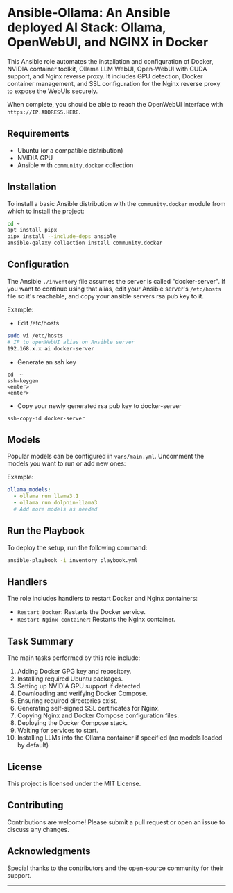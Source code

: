 # Ansible-Ollama: An Ansible deployed AI Stack: Ollama, OpenWebUI, and NGINX in Docker

This Ansible role automates the installation and configuration of Docker, NVIDIA container toolkit, Ollama LLM WebUI, Open-WebUI with CUDA support, and Nginx reverse proxy. It includes GPU detection, Docker container management, and SSL configuration for the Nginx reverse proxy to expose the WebUIs securely.

When complete, you should be able to reach the OpenWebUI interface with `https://IP.ADDRESS.HERE`.

## Requirements

- Ubuntu (or a compatible distribution)
- NVIDIA GPU
- Ansible with `community.docker` collection

## Installation

To install a basic Ansible distribution with the `community.docker` module from which to install the project:

```bash
cd ~
apt install pipx
pipx install --include-deps ansible
ansible-galaxy collection install community.docker
```

## Configuration

The Ansible `./inventory` file assumes the server is called "docker-server". If you want to continue using that alias, edit your Ansible server's `/etc/hosts` file so it's reachable, and copy your ansible servers rsa pub key to it.

Example:
* Edit /etc/hosts
```bash
sudo vi /etc/hosts
# IP to openWebUI alias on Ansible server
192.168.x.x ai docker-server
```
* Generate an ssh key
```
cd  ~
ssh-keygen
<enter>
<enter>
```
* Copy your newly generated rsa pub key to docker-server
```
ssh-copy-id docker-server
```

## Models

Popular models can be configured in `vars/main.yml`. Uncomment the models you want to run or add new ones:

Example:
```yaml
ollama_models:
  - ollama run llama3.1
  - ollama run dolphin-llama3
  # Add more models as needed
```

## Run the Playbook

To deploy the setup, run the following command:

```bash
ansible-playbook -i inventory playbook.yml
```

## Handlers

The role includes handlers to restart Docker and Nginx containers:

- `Restart_Docker`: Restarts the Docker service.
- `Restart Nginx container`: Restarts the Nginx container.

## Task Summary

The main tasks performed by this role include:

1. Adding Docker GPG key and repository.
2. Installing required Ubuntu packages.
3. Setting up NVIDIA GPU support if detected.
4. Downloading and verifying Docker Compose.
5. Ensuring required directories exist.
6. Generating self-signed SSL certificates for Nginx.
7. Copying Nginx and Docker Compose configuration files.
8. Deploying the Docker Compose stack.
9. Waiting for services to start.
10. Installing LLMs into the Ollama container if specified (no models loaded by default)

## License

This project is licensed under the MIT License.

## Contributing

Contributions are welcome! Please submit a pull request or open an issue to discuss any changes.

## Acknowledgments

Special thanks to the contributors and the open-source community for their support.

---
